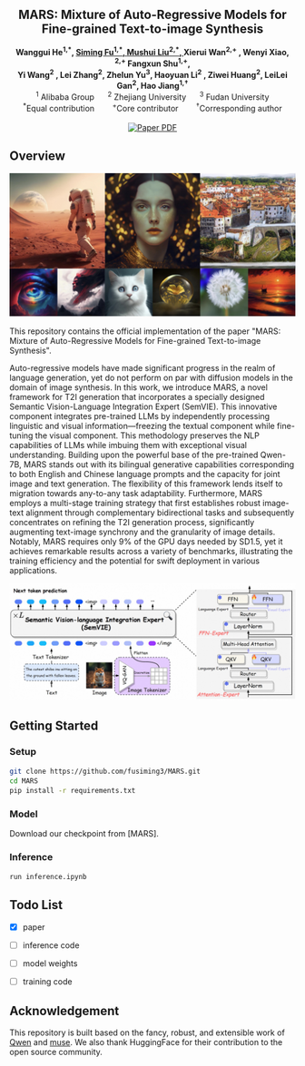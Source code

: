 <!-- ## <div align="center"> <i>MARS</i>: Mixture of Auto-Regressive Models for Fine-grained Text-to-image Synthesis </div>

<div align="center">

  
  <a href="https://arxiv.org/pdf/2407.07614v1"><img src="https://img.shields.io/static/v1?label=ArXiv&message=2406.07209&color=B31B1B&logo=arxiv"></a> &ensp;

</div>

--- -->



<!-- # magic-edit.github.io -->

<p align="center">
  <h2 align="center">MARS: Mixture of Auto-Regressive Models for <br>Fine-grained Text-to-image Synthesis</h2>
  <p align="center">
    <a><strong>Wanggui He<sup>1,*</sup>, </strong></a>
    <a href="https://github.com/fusiming3"><strong>Siming Fu<sup>1,*</sup>, </strong></a>
    <a href="https://xiaobul.github.io/"><strong>Mushui Liu<sup>2,*</sup>, </strong></a>
    <a><strong>Xierui Wan<sup>2,+</sup> , </strong></a>
    <a><strong>Wenyi Xiao, <sup>2,+</sup> </strong></a>
    <a><strong>Fangxun Shu<sup>1,+</sup>,  </strong></a>
    <br>
    <a><strong>Yi Wang<sup>2</sup> , </strong></a>
    <a><strong>Lei Zhang<sup>2</sup>, </strong></a>
    <a><strong>Zhelun Yu<sup>3</sup>,  </strong></a>
    <a><strong> Haoyuan Li<sup>2</sup> , </strong></a>
    <a><strong>Ziwei Huang<sup>2</sup>,  </strong></a>
    <a><strong>LeiLei Gan<sup>2</sup>,  </strong></a>
    <a><strong>Hao Jiang<sup>1,†</sup> </strong></a>
    <br>
    <sup>1</sup> Alibaba Group&nbsp;&nbsp;&nbsp;&nbsp;&nbsp;&nbsp;<sup>2</sup> Zhejiang University&nbsp;&nbsp;&nbsp;&nbsp;&nbsp;&nbsp;<sup>3</sup> Fudan University
    <br>
    <sup>*</sup>Equal contribution &nbsp;&nbsp;&nbsp;&nbsp;&nbsp;&nbsp <sup>+</sup>Core contributor &nbsp;&nbsp;&nbsp;&nbsp;&nbsp;&nbsp <sup>†</sup>Corresponding author
    </br>
    </br>
        <a href="https://arxiv.org/pdf/2407.07614v1">
        <img src='https://img.shields.io/badge/arxiv-MARS-blue' alt='Paper PDF'></a>
  </p>
</p>


<!-- <p align="center"><b>We will release the code soon!</b></p> -->


## Overview

![example](images/1.jpg)

This repository contains the official implementation of the paper "MARS: Mixture of Auto-Regressive Models for Fine-grained Text-to-image Synthesis".

Auto-regressive models have made significant progress in the realm of language generation, yet do not perform on par with diffusion models in the domain of image synthesis. In this work, we introduce MARS, a novel framework for T2I generation that incorporates a specially designed Semantic Vision-Language Integration Expert (SemVIE). This innovative component integrates pre-trained LLMs by independently processing linguistic and visual information—freezing the textual component while fine-tuning the visual component. This methodology preserves the NLP capabilities of LLMs while imbuing them with exceptional visual understanding. Building upon the powerful base of the pre-trained Qwen-7B, MARS stands out with its bilingual generative capabilities corresponding to both English and Chinese language prompts and the capacity for joint image and text generation.   The flexibility of this framework lends itself to migration towards any-to-any task adaptability. Furthermore, MARS employs a multi-stage training strategy that first establishes robust image-text alignment through complementary bidirectional tasks and subsequently concentrates on refining the T2I generation process, significantly augmenting text-image synchrony and the granularity of image details.  Notably, MARS requires only 9% of the GPU days needed by SD1.5, yet it achieves remarkable results across a variety of benchmarks, illustrating the training efficiency and the potential for swift deployment in various applications.

![model](images/2.jpg)

## Getting Started

### Setup

```bash
git clone https://github.com/fusiming3/MARS.git   
cd MARS
pip install -r requirements.txt
```

### Model



Download our checkpoint from [MARS].

### Inference

```bash
run inference.ipynb
```


## Todo List

- [x] paper
- [ ] inference code
- [ ] model weights
- [ ] training code



## Acknowledgement

This repository is built based on the fancy, robust, and extensible work of [Qwen](https://github.com/QwenLM/Qwen) and [muse](https://github.com/huggingface/open-muse). We also thank HuggingFace for their contribution to the open source community.

